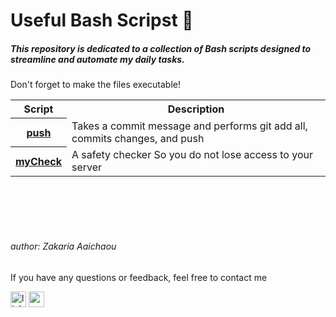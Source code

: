 <h1>Useful Bash Scripst 📜</h1>
<h5>This repository is dedicated to a collection of Bash scripts designed to streamline and automate my daily tasks.</h5>
<p">Don't forget to make the files executable!</p>
<table>
  <tr>
    <th>Script</th>
    <th>Description</th>
  </tr>
  <tr>
    <th><a href="https://github.com/Z-Sitawi/Zak_bash_scripts/blob/main/git.sh">push</a></th>
    <td>Takes a commit message and performs git add all, commits changes, and push</td>
  </tr>
  <tr>
    <th><a href="https://github.com/Z-Sitawi/Zak_bash_scripts/blob/main/myCheck">myCheck</a></th>
    <td>A safety checker So you do not lose access to your server</td>
  </tr>
</table>
<br><br><br><br>
<h6>author: Zakaria Aaichaou</h6>
<p>If you have any questions or feedback, feel free to contact me </p>
<a href="https://ma.linkedin.com/in/zakaria-aaichaou-842983270" target="_blanck"><img src="https://github.com/Z-Sitawi/Zak_bash_scripts/assets/125461010/875dfa0c-fb5a-4602-8842-b6a5e6788286" alt="linkden" width="25px" hight="25px"></a>
<a href="mailto:aaichaou.zakaria@gmail.com"><img src="https://github.com/Z-Sitawi/Zak_bash_scripts/assets/125461010/d0cdbb5c-2515-40b1-8cdf-ba9761d1464e" alt="email" width="25px" hight="25px"></a>
